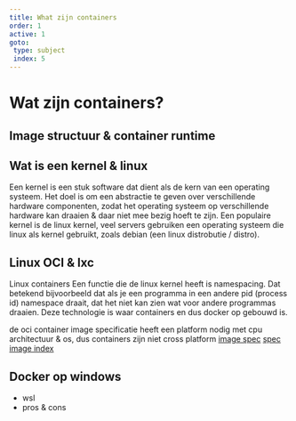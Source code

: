 ```yaml
---
title: What zijn containers
order: 1
active: 1
goto:
 type: subject
 index: 5
---
```


# Wat zijn containers?
## Image structuur & container runtime


## Wat is een kernel & linux
Een kernel is een stuk software dat dient als de kern van een operating systeem.
Het doel is om een abstractie te geven over verschillende hardware componenten,
zodat het operating systeem op verschillende hardware kan draaien & daar niet mee bezig hoeft te zijn.
Een populaire kernel is de linux kernel, veel servers gebruiken een operating systeem die linux als kernel gebruikt, zoals debian (een linux distrobutie / distro).


## Linux OCI & lxc
Linux containers
Een functie die de linux kernel heeft is namespacing. Dat betekend bijvoorbeeld dat als je een programma in een andere pid (process id) namespace draait, dat het niet kan zien wat voor andere programmas draaien.
Deze technologie is waar containers en dus docker op gebouwd is.

de oci container image specificatie heeft een platform nodig met cpu architectuur & os, dus containers zijn niet cross platform
[image spec](https://github.com/opencontainers/image-spec/blob/main/spec.md)
[spec image index](https://github.com/opencontainers/image-spec/blob/main/image-index.md)


## Docker op windows
- wsl
- pros & cons

